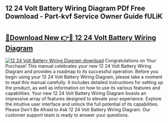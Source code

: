 ## 12 24 Volt Battery Wiring Diagram PDf Free Download - Part-kvf Service Owner Guide fULiK

# <h2><a href="http://dfq6xvk.blite.top/?on=12+24+Volt+Battery+Wiring+Diagram">🔗Download New 👉🔴 12 24 Volt Battery Wiring Diagram</a></h2>

[![12 24 Volt Battery Wiring Diagram download](https://i.imgur.com/lujVjoI.png)](http://dfq6xvk.blite.top/?on=12+24+Volt+Battery+Wiring+Diagram)
Congratulations on Your Purchase! This manual celebrates your new 12 24 Volt Battery Wiring Diagram and provides a roadmap to its successful operation. Before you begin using your 12 24 Volt Battery Wiring Diagram, please take a moment to read this manual carefully. It includes detailed instructions for setting up the product, as well as information on how to use its various features and capabilities. Your new 12 24 Volt Battery Wiring Diagram boasts an impressive array of features designed to elevate your experience. Explore the intuitive user interface and unlock the full potential of its capabilities. Please Don't Be Afraid to Ask 12 24 Volt Battery Wiring Diagram. Our customer support team is ready to answer your questions.

